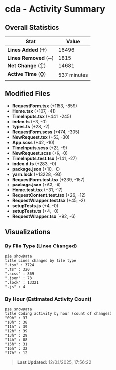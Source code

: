 # cda - Activity Summary 

## Overall Statistics

| Stat                   | Value                                                             |
| ---------------------- | ----------------------------------------------------------------- |
| **Lines Added** (➕)   | 16496                                          |
| **Lines Removed** (➖) | 1815                                        |
| **Net Change** (↕)    | 14681                |
| **Active Time** (⌚)   | 537 minutes |


## Modified Files
- **RequestForm.tsx** (+1153, -859)
- **Home.tsx** (+107, -41)
- **TimeInputs.tsx** (+441, -245)
- **index.ts** (+3, -0)
- **types.ts** (+28, -2)
- **RequestForm.scss** (+474, -305)
- **NewRequest.tsx** (+53, -30)
- **App.scss** (+42, -10)
- **TimeInputs.scss** (+23, -9)
- **NewRequest.scss** (+6, -0)
- **TimeInputs.test.tsx** (+141, -27)
- **index.d.ts** (+283, -0)
- **package.json** (+10, -0)
- **yarn.lock** (+13228, -93)
- **RequestForm.test.tsx** (+239, -157)
- **package.json** (+63, -0)
- **Home.test.tsx** (+31, -17)
- **RequestContent.test.tsx** (+26, -12)
- **RequestWrapper.test.tsx** (+45, -2)
- **setupTests.js** (+4, -0)
- **setupTests.ts** (+4, -0)
- **RequestWrapper.tsx** (+92, -6)

## Visualizations

### By File Type (Lines Changed)

```mermaid
pie showData
title Lines changed by file type
".tsx" : 3724
".ts" : 320
".scss" : 869
".json" : 73
".lock" : 13321
".js" : 4
```

### By Hour (Estimated Activity Count)

```mermaid
pie showData
title Coding activity by hour (count of changes)
"09h" : 37
"10h" : 38
"11h" : 39
"12h" : 39
"13h" : 29
"14h" : 88
"15h" : 31
"16h" : 32
"17h" : 12
```


> **Last Updated:** 12/02/2025, 17:56:22